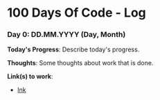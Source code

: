 # 100 Days Of Code - Log

### Day 0: DD.MM.YYYY (Day, Month)

**Today's Progress**: Describe today's progress.

**Thoughts**: Some thoughts about work that is done.

**Link(s) to work**: 
- [lnk](https://link.com)
